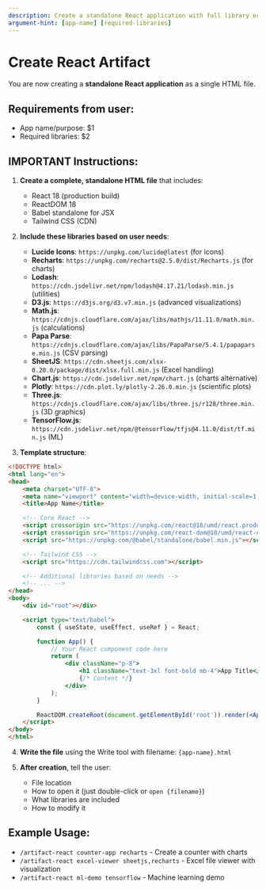 ```yaml
---
description: Create a standalone React application with full library ecosystem
argument-hint: [app-name] [required-libraries]
---
```


# Create React Artifact

You are now creating a **standalone React application** as a single HTML file.

## Requirements from user:
- App name/purpose: $1
- Required libraries: $2

## IMPORTANT Instructions:

1. **Create a complete, standalone HTML file** that includes:
   - React 18 (production build)
   - ReactDOM 18
   - Babel standalone for JSX
   - Tailwind CSS (CDN)

2. **Include these libraries based on user needs**:
   - **Lucide Icons**: `https://unpkg.com/lucide@latest` (for icons)
   - **Recharts**: `https://unpkg.com/recharts@2.5.0/dist/Recharts.js` (for charts)
   - **Lodash**: `https://cdn.jsdelivr.net/npm/lodash@4.17.21/lodash.min.js` (utilities)
   - **D3.js**: `https://d3js.org/d3.v7.min.js` (advanced visualizations)
   - **Math.js**: `https://cdnjs.cloudflare.com/ajax/libs/mathjs/11.11.0/math.min.js` (calculations)
   - **Papa Parse**: `https://cdnjs.cloudflare.com/ajax/libs/PapaParse/5.4.1/papaparse.min.js` (CSV parsing)
   - **SheetJS**: `https://cdn.sheetjs.com/xlsx-0.20.0/package/dist/xlsx.full.min.js` (Excel handling)
   - **Chart.js**: `https://cdn.jsdelivr.net/npm/chart.js` (charts alternative)
   - **Plotly**: `https://cdn.plot.ly/plotly-2.26.0.min.js` (scientific plots)
   - **Three.js**: `https://cdnjs.cloudflare.com/ajax/libs/three.js/r128/three.min.js` (3D graphics)
   - **TensorFlow.js**: `https://cdn.jsdelivr.net/npm/@tensorflow/tfjs@4.11.0/dist/tf.min.js` (ML)

3. **Template structure**:
```html
<!DOCTYPE html>
<html lang="en">
<head>
    <meta charset="UTF-8">
    <meta name="viewport" content="width=device-width, initial-scale=1.0">
    <title>App Name</title>

    <!-- Core React -->
    <script crossorigin src="https://unpkg.com/react@18/umd/react.production.min.js"></script>
    <script crossorigin src="https://unpkg.com/react-dom@18/umd/react-dom.production.min.js"></script>
    <script src="https://unpkg.com/@babel/standalone/babel.min.js"></script>

    <!-- Tailwind CSS -->
    <script src="https://cdn.tailwindcss.com"></script>

    <!-- Additional libraries based on needs -->
    <!-- ... -->
</head>
<body>
    <div id="root"></div>

    <script type="text/babel">
        const { useState, useEffect, useRef } = React;

        function App() {
            // Your React component code here
            return (
                <div className="p-8">
                    <h1 className="text-3xl font-bold mb-4">App Title</h1>
                    {/* Content */}
                </div>
            );
        }

        ReactDOM.createRoot(document.getElementById('root')).render(<App />);
    </script>
</body>
</html>
```

4. **Write the file** using the Write tool with filename: `{app-name}.html`

5. **After creation**, tell the user:
   - File location
   - How to open it (just double-click or `open {filename}`)
   - What libraries are included
   - How to modify it

## Example Usage:
- `/artifact-react counter-app recharts` - Create a counter with charts
- `/artifact-react excel-viewer sheetjs,recharts` - Excel file viewer with visualization
- `/artifact-react ml-demo tensorflow` - Machine learning demo
